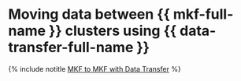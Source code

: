 # Moving data between {{ mkf-full-name }} clusters using {{ data-transfer-full-name }}

{% include notitle [MKF to MKF with Data Transfer](../../_tutorials/dataplatform/data-transfer-mkf-mkf.md) %}
